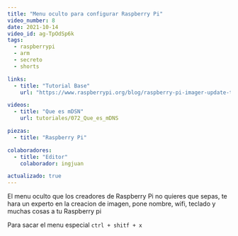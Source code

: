 ```yaml
---
title: "Menu oculto para configurar Raspberry Pi"
video_number: 8
date: 2021-10-14
video_id: ag-TpOdSp6k
tags:
  - raspberrypi
  - arm
  - secreto
  - shorts

links:
  - title: "Tutorial Base"
    url: "https://www.raspberrypi.org/blog/raspberry-pi-imager-update-to-v1-6/"

videos:
  - title: "Que es mDSN"
    url: tutoriales/072_Que_es_mDNS

piezas:
  - title: "Raspberry Pi"

colaboradores:
  - title: "Editor"
    colaborador: ingjuan

actualizado: true
---
```


El menu oculto que los creadores de Raspberry Pi no quieres que sepas, te hara un experto en la creacion de imagen, pone nombre, wifi, teclado y muchas cosas a tu Raspberry pi

Para sacar el menu especial `ctrl + shitf + x`
